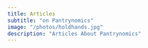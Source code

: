 ```yaml
---
title: Articles
subtitle: "on Pantrynomics"
image: "/photos/holdhands.jpg"
description: "Articles About Pantrynomics"
---
```


